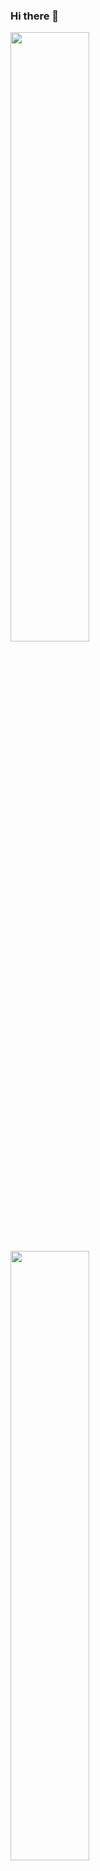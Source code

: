 ### Hi there 👋

<p>
<img width="50%" align="center" src="https://github-readme-stats.vercel.app/api/wakatime?username=cnogueira1" />
<img width="50%" align="center" src="https://github-readme-stats.vercel.app/api?username=cnogueira1&show_icons=true&theme=radical" />
</p>




<!--
**cnogueira1/cnogueira1** is a ✨ _special_ ✨ repository because its `README.md` (this file) appears on your GitHub profile.

Here are some ideas to get you started:

- 🔭 I’m currently working on ...
- 🌱 I’m currently learning ...
- 👯 I’m looking to collaborate on ...
- 🤔 I’m looking for help with ...
- 💬 Ask me about ...
- 📫 How to reach me: ...
- 😄 Pronouns: ...
- ⚡ Fun fact: ...
-->
